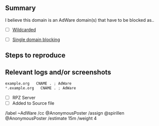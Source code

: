 ## Summary

<!-- Summarize the reason encountered concisely, and keep any domains in 
`back ticks` -->

I believe this domain is an AdWare domain(s) that have to be blocked as..

- [ ] [Wildcarded](source/adware/wildcard.list)
- [ ] [Single domain blocking](source/adware/domains.list)


## Steps to reproduce

<!-- How one can reproduce the issue - this is very important -->



## Relevant logs and/or screenshots

<!-- Paste any relevant logs - please use code blocks (```) to format 
console output, logs, and code as it's very hard to read otherwise. -->


```python
example.org   CNAME . ; AdWare 
*.example.org   CNAME . ; AdWare 
```

- [ ] RPZ Server
- [ ] Added to Source file

/label ~AdWare 
/cc @AnonymousPoster
/assign @spirillen @AnonymousPoster
/estimate 15m
/weight 4
